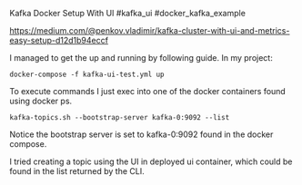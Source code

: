 Kafka Docker Setup With UI
#kafka_ui #docker_kafka_example

https://medium.com/@penkov.vladimir/kafka-cluster-with-ui-and-metrics-easy-setup-d12d1b94eccf

I managed to get the up and running by following guide.
In my project: 

```
docker-compose -f kafka-ui-test.yml up
```

To execute commands I just exec into one of the docker containers found using docker ps.

```
kafka-topics.sh --bootstrap-server kafka-0:9092 --list
```
Notice the bootstrap server is set to kafka-0:9092 found in the docker compose.


I tried creating a topic using the UI in deployed ui container, which could be found in the list returned by the CLI.

